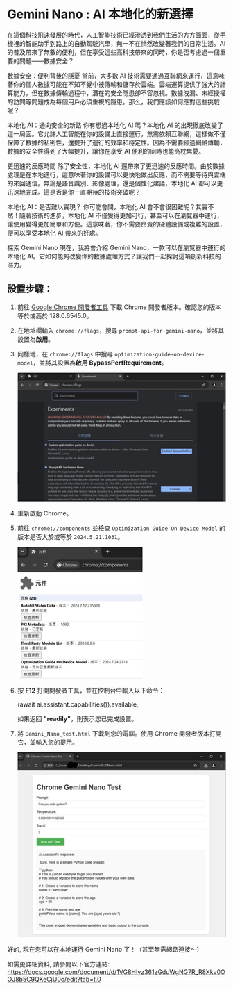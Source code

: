 # Gemini Nano : AI 本地化的新選擇

在這個科技飛速發展的時代，人工智能技術已經滲透到我們生活的方方面面，從手機裡的智能助手到路上的自動駕駛汽車，無一不在悄然改變著我們的日常生活。AI 的普及帶來了無數的便利，但在享受這些高科技帶來的同時，你是否考慮過一個重要的問題——數據安全？

數據安全：便利背後的隱憂
當前，大多數 AI 技術需要通過互聯網來運行，這意味著你的個人數據可能在不知不覺中被傳輸和儲存於雲端。雲端運算提供了強大的計算能力，但在數據傳輸過程中，潛在的安全隱患卻不容忽視。數據洩漏、未經授權的訪問等問題成為每個用戶必須重視的隱患。那么，我們應該如何應對這些挑戰呢？

本地化 AI：通向安全的新路
你有想過本地化 AI 嗎？本地化 AI 的出現徹底改變了這一局面。它允許人工智能在你的設備上直接運行，無需依賴互聯網，這樣做不僅保障了數據的私密性，還提升了運行的效率和穩定性。因為不需要經過網絡傳輸，數據的安全性得到了大幅提升，讓你在享受 AI 便利的同時也能高枕無憂。

更迅速的反應時間
除了安全性，本地化 AI 還帶來了更迅速的反應時間。由於數據處理是在本地進行，這意味著你的設備可以更快地做出反應，而不需要等待與雲端的來回通信。無論是語音識別、影像處理，還是個性化建議，本地化 AI 都可以更迅速地完成。這是否是你一直期待的技術突破呢？

本地化 AI：是否難以實現？
你可能會問，本地化 AI 會不會很困難呢？其實不然！隨著技術的進步，本地化 AI 不僅變得更加可行，甚至可以在瀏覽器中運行，讓使用變得更加簡單和方便。這意味著，你不需要昂貴的硬體設備或複雜的設置，便可以享受本地化 AI 帶來的好處。

探索 Gemini Nano
現在，我將會介紹 Gemini Nano，一款可以在瀏覽器中運行的本地化 AI。它如何能夠改變你的數據處理方式？讓我們一起探討這項創新科技的潛力。

## 設置步驟：

1. 前往 [Google Chrome 開發者工具](https://www.google.com/chrome/dev/) 下載 Chrome 開發者版本。確認您的版本等於或高於 128.0.6545.0。

2. 在地址欄輸入 `chrome://flags`，搜尋 `prompt-api-for-gemini-nano`，並將其設置為**啟用**。

3. 同樣地，在 `chrome://flags` 中搜尋 `optimization-guide-on-device-model`，並將其設置為**啟用 BypassPerfRequirement**。

   ![Chrome 標誌](images/chrome_flags.jpg)

4. 重新啟動 Chrome。

5. 前往 `chrome://components` 並檢查 `Optimization Guide On Device Model` 的版本是否大於或等於 `2024.5.21.1031`。

   ![Chrome 組件](images/chrome_components.jpg)

6. 按 **F12** 打開開發者工具，並在控制台中輸入以下命令：

   (await ai.assistant.capabilities()).available;

   如果返回 **"readily"**，則表示您已完成設置。

7. 將 `Gemini_Nano_test.html` 下載到您的電腦。使用 Chrome 開發者版本打開它，並輸入您的提示。

   ![測試圖片](images/test.jpg)

好的, 現在您可以在本地運行 Gemini Nano 了！（甚至無需網路連接～）

如需更詳細資料, 請參閱以下官方連結:
https://docs.google.com/document/d/1VG8HIyz361zGduWgNG7R_R8Xkv0OOJ8b5C9QKeCjU0c/edit?tab=t.0
